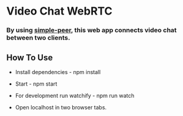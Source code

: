 # Video Chat WebRTC

### By using [simple-peer](https://github.com/feross/simple-peer), this web app connects video chat between two clients.

## How To Use

- Install dependencies - npm install  
- Start - npm start  

- For development run watchify - npm run watch  

- Open localhost in two browser tabs.
